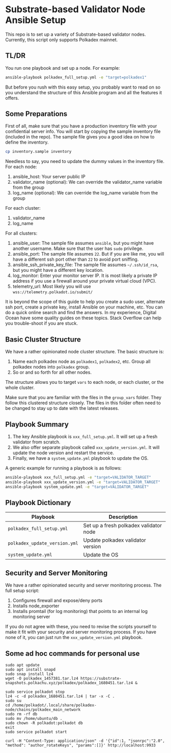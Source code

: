 # Substrate-based Validator Node Ansible Setup

This repo is to set up a variety of Substrate-based validator nodes. Currently, this script only supports Polkadex mainnet.

## TL/DR

You run one playbook and set up a node. For example:

```bash
ansible-playbook polkadex_full_setup.yml -e "target=polkadex1"
```

But before you rush with this easy setup, you probably want to read on so you understand the structure of this Ansible program and all the features it offers.

## Some Preparations

First of all, make sure that you have a production inventory file with your confidential server info. You will start by copying the sample inventory file (included in the repo). The sample file gives you a good idea on how to define the inventory.

```bash
cp inventory.sample inventory
```

Needless to say, you need to update the dummy values in the inventory file. For each node:

1. ansible_host: Your server public IP
1. validator_name (optional): We can override the validator_name variable from the group
1. log_name (optional): We can override the log_name variable from the group

For each cluster:

1. validator_name
1. log_name

For all clusters:

1. ansible_user: The sample file assumes `ansible`, but you might have another username. Make sure that the user has `sudo` privilege.
1. ansible_port: The sample file assumes `22`. But if you are like me, you will have a different ssh port other than `22` to avoid port sniffing.
1. ansible_ssh_private_key_file: The sample file assumes `~/.ssh/id_rsa`, but you might have a different key location.
1. log_monitor: Enter your monitor server IP. It is most likely a private IP address if you use a firewall around your private virtual cloud (VPC).
1. telemetry_url: Most likely you will use `wss://telemetry.polkadot.io/submit/`

It is beyond the scope of this guide to help you create a sudo user, alternate ssh port, create a private key, install Ansible on your machine, etc. You can do a quick online search and find the answers. In my experience, Digital Ocean have some quality guides on these topics. Stack Overflow can help you trouble-shoot if you are stuck.

## Basic Cluster Structure

We have a rather opinionated node cluster structure. The basic structure is:

1. Name each polkadex node as `polkadex1`, `polkadex2`, etc. Group all polkadex nodes into `polkadex` group.
1. So or and so forth for all other nodes.

The structure allows you to target `vars` to each node, or each cluster, or the whole cluster.

Make sure that you are familiar with the files in the `group_vars` folder. They follow this clustered structure closely. The files in this folder often need to be changed to stay up to date with the latest releases.

## Playbook Summary

1. The key Ansible playbook is `xxx_full_setup.yml`. It will set up a fresh validator from scratch.
1. We also offer separate playbook called `xxx_update_version.yml`. It will update the node version and restart the service.
1. Finally, we have a `system_update.yml` playbook to update the OS.

A generic example for running a playbook is as follows:

```bash
ansible-playbook xxx_full_setup.yml -e "target=VALIDATOR_TARGET"
ansible-playbook xxx_update_version.yml -e "target=VALIDATOR_TARGET"
ansible-playbook system_update.yml -e "target=VALIDATOR_TARGET"
```

## Playbook Dictionary

| Playbook                      | Description                            |
| ----------------------------- | -------------------------------------- |
| `polkadex_full_setup.yml`     | Set up a fresh polkadex validator node |
| `polkadex_update_version.yml` | Update polkadex validator version      |
| `system_update.yml`           | Update the OS                          |

## Security and Server Monitoring

We have a rather opinionated security and server monitoring process. The full setup script:

1. Configures firewall and expose/deny ports
2. Installs node_exporter
3. Installs promtail (for log monitoring) that points to an internal log monitoring server

If you do not agree with these, you need to revise the scripts yourself to make it fit with your security and server monitoring process. If you have none of it, you can just run the `xxx_update_version.yml` playbook.

## Some ad hoc commands for personal use

```
sudo apt update
sudo apt install snapd
sudo snap install lz4
wget -O polkadex_1457381.tar.lz4 https://substrate-snapshots.polkachu.xyz/polkadex/polkadex_1680451.tar.lz4 &

sudo service polkadot stop
lz4 -c -d polkadex_1680451.tar.lz4 | tar -x -C .
sudo su
cd /home/polkadot/.local/share/polkadex-node/chains/polkadex_main_network
sudo rm -rf db
sudo mv /home/ubuntu/db .
sudo chown -R polkadot:polkadot db
exit
sudo service polkadot start

curl -H "Content-Type: application/json" -d '{"id":1, "jsonrpc":"2.0", "method": "author_rotateKeys", "params":[]}' http://localhost:9933

```
